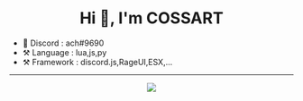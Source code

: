 <h1 align="center">Hi 👋, I'm COSSART</h1>


* 💬 Discord : ach#9690
* ⚒️ Language : lua,js,py
* ⚒️ Framework : discord.js,RageUI,ESX,...


____
     
     
<p align="center">
  <a href="https://github.com/DakoooM?tab=repositories">
<img  src="https://github-readme-stats.vercel.app/api?username=ach-git&hide=issues&show_icons=true&theme=vue-dark" data-canonical-src="https://github-readme-stats.vercel.app/api?username=DakoooM&hide=issues&show_icons=true&theme=vue-dark">
    </a>
</p>
